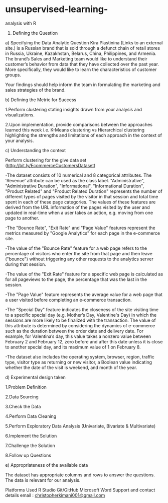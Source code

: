 # unsupervised-learning-
analysis with R


1. Defining the Question

a) Specifying the Data Analytic Question
Kira Plastinina (Links to an external site.) is a Russian brand that is sold through a defunct chain of retail stores in Russia, Ukraine, Kazakhstan, Belarus, China, Philippines, and Armenia. The brand’s Sales and Marketing team would like to understand their customer’s behavior from data that they have collected over the past year. More specifically, they would like to learn the characteristics of customer groups.

Your findings should help inform the team in formulating the marketing and sales strategies of the brand.

b) Defining the Metric for Success

1.Perform clustering stating insights drawn from your analysis and visualizations.

2.Upon implementation, provide comparisons between the approaches learned this week i.e. K-Means clustering vs Hierarchical clustering highlighting the strengths and limitations of each approach in the context of your analysis.

c) Understanding the context

Perform clustering for the give data set (http://bit.ly/EcommerceCustomersDataset)

-The dataset consists of 10 numerical and 8 categorical attributes. The 'Revenue' attribute can be used as the class label. "Administrative", "Administrative Duration", "Informational", "Informational Duration", "Product Related" and "Product Related Duration" represents the number of different types of pages visited by the visitor in that session and total time spent in each of these page categories. The values of these features are derived from the URL information of the pages visited by the user and updated in real-time when a user takes an action, e.g. moving from one page to another.

-The "Bounce Rate", "Exit Rate" and "Page Value" features represent the metrics measured by "Google Analytics" for each page in the e-commerce site.

-The value of the "Bounce Rate" feature for a web page refers to the percentage of visitors who enter the site from that page and then leave ("bounce") without triggering any other requests to the analytics server during that session.

-The value of the "Exit Rate" feature for a specific web page is calculated as for all pageviews to the page, the percentage that was the last in the session.

-The "Page Value" feature represents the average value for a web page that a user visited before completing an e-commerce transaction.

-The "Special Day" feature indicates the closeness of the site visiting time to a specific special day (e.g. Mother’s Day, Valentine's Day) in which the sessions are more likely to be finalized with the transaction. The value of this attribute is determined by considering the dynamics of e-commerce such as the duration between the order date and delivery date. For example, for Valentina’s day, this value takes a nonzero value between February 2 and February 12, zero before and after this date unless it is close to another special day, and its maximum value of 1 on February 8.

-The dataset also includes the operating system, browser, region, traffic type, visitor type as returning or new visitor, a Boolean value indicating whether the date of the visit is weekend, and month of the year.

d) Experimental design taken

1.Problem Definition

2.Data Sourcing

3.Check the Data

4.Perform Data Cleaning

5.Perform Exploratory Data Analysis (Univariate, Bivariate & Multivariate)

6.Implement the Solution

7.Challenge the Solution

8.Follow up Questions

e) Appropriateness of the available data

The dataset has appropriate columns and rows to answer the questions. The data is relevant for our analysis.

Platforms Used
R Studio
Git/GitHub
Microsoft Word
Support and contact details
email : christopherkimani001@gmail.com

